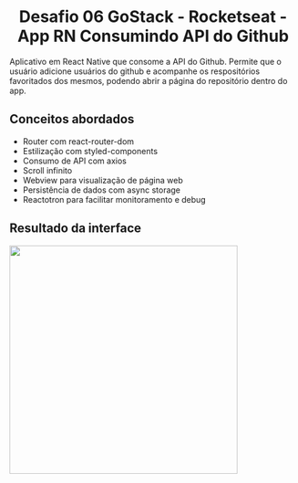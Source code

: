 <h1 align="center">Desafio 06 GoStack - Rocketseat - App RN Consumindo API do Github</h1>

Aplicativo em React Native que consome a API do Github. Permite que o usuário adicione usuários do github e acompanhe os respositórios favoritados dos mesmos, podendo abrir a página do repositório dentro do app.

<h2>Conceitos abordados</h2>
<ul>
  <li>Router com react-router-dom</li>
  <li>Estilização com styled-components</li>
  <li>Consumo de API com axios</li>
  <li>Scroll infinito</li>
  <li>Webview para visualização de página web</li>
  <li>Persistência de dados com async storage</li>
  <li>Reactotron para facilitar monitoramento e debug</li>
</ul>

<h2>Resultado da interface</h2>

<img width="400px" src=".github\app-starred-repos.gif" />
